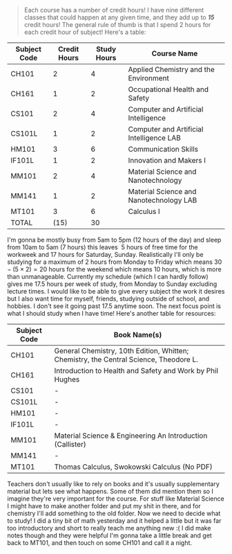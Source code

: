 > Each course has a number of credit hours! I have nine different classes that could happen at any given time, and they add up to ***15*** credit hours!
> The general rule of thumb is that I spend 2 hours for each credit hour of subject! Here's a table:

| Subject Code | Credit Hours | Study Hours | Course Name                              |
| ------------ | ------------ | ----------- | ---------------------------------------- |
| CH101        | 2            | 4           | Applied Chemistry and the Environment    |
| CH161        | 1            | 2           | Occupational Health and Safety           |
| CS101        | 2            | 4           | Computer and Artificial Intelligence     |
| CS101L       | 1            | 2           | Computer and Artificial Intelligence LAB |
| HM101        | 3            | 6           | Communication Skills                     |
| IF101L       | 1            | 2           | Innovation and Makers I                  |
| MM101        | 2            | 4           | Material Science and Nanotechnology      |
| MM141        | 1            | 2           | Material Science and Nanotechnology LAB  |
| MT101        | 3            | 6           | Calculus I                               |
| TOTAL        | (15)         | 30          |                                          |
I'm gonna be mostly busy from 5am to 5pm ($12$ hours of the day) and sleep from 10am to 5am ($7$ hours) this leaves $~5$ hours of free time for the workweek and $17$ hours for Saturday, Sunday.
Realistically I'll only be studying for a maximum of $2$ hours from Monday to Friday which means $30 - (5 \times 2) = 20$ hours for the weekend which means $10$ hours, which is more than unmanageable.
Currently my schedule (which I can hardly follow) gives me $17.5$ hours per week of study, from Monday to Sunday excluding lecture times.
I would like to be able to give every subject the work it desires but I also want time for myself, friends, studying outside of school, and hobbies. I don't see it going past $17.5$ anytime soon.
The next focus point is what I should study when I have time! Here's another table for resources:

| Subject Code | Book Name(s)                                                                          |
| ------------ | ------------------------------------------------------------------------------------- |
| CH101        | General Chemistry, 10th Edition, Whitten; Chemistry, the Central Science, Theodore L. |
| CH161        | Introduction to Health and Safety and Work by Phil Hughes                             |
| CS101        | -                                                                                     |
| CS101L       | -                                                                                     |
| HM101        | -                                                                                     |
| IF101L       | -                                                                                     |
| MM101        | Material Science & Engineering An Introduction (Callister)                            |
| MM141        | -                                                                                     |
| MT101        | Thomas Calculus, Swokowski Calculus (No PDF)                                          |
Teachers don't usually like to rely on books and it's usually supplementary material but lets see what happens. Some of them did mention them so I imagine they're very important for the course.
For stuff like Material Science I might have to make another folder and put my shit in there, and for chemistry I'll add something to the old folder.
Now we need to decide what to study! I did a tiny bit of math yesterday and it helped a little but it was far too introductory and short to really teach me anything new :( I did make notes though and they were helpful 
I'm gonna take a little break and get back to MT101, and then touch on some CH101 and call it a night.
